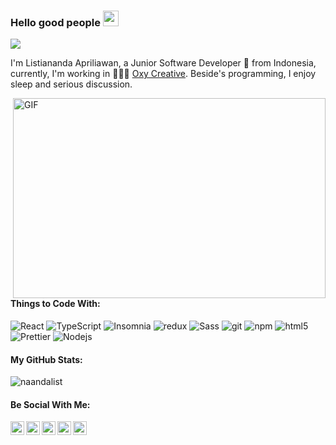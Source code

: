 ### Hello good people <img src="https://media.giphy.com/media/hvRJCLFzcasrR4ia7z/giphy.gif" width="25px">

![](https://visitor-badge.glitch.me/badge?page_id=naandalist.naandalist)

I'm Listiananda Apriliawan, a Junior Software Developer 🚀 from Indonesia, currently, I'm working in 🙍🏽‍♂️ [Oxy Creative](https://id.linkedin.com/company/oxy-creative-inc-). Beside's programming, I enjoy sleep and serious discussion.

  <img align="right" alt="GIF" src="https://github.com/abhisheknaiidu/abhisheknaiidu/blob/master/code.gif?raw=true" width="500" height="320" />

```javascript
const naandalist = {
  age: function(birthYear = 1996){
    const thisYear = 2020;
    return thisYear - birthYear;
  } ,
  pronouns: "he" | "him",
  code: ['Javascript', 'PHP', 'HTML', 'CSS', 'SQL'],
  tools: ['React', 'Redux', 'NodeJs', 'Vue', 'Jest',],
  architecture: ["MVC", "event-driven",],
  "working with": "Currently working with React native ",
  "learning with": "Currently learning with Laravel"
  challenge: "Learn New Thing Everyday!",
  messages: "Feel free to ask me anything, I am happy to help"
}
```

<br />

<h4>Things to Code With:</h4>

<p align="left">
  <img alt="React" src="https://img.shields.io/badge/-React-45b8d8?style=flat-square&logo=react&logoColor=white" />
  <img alt="TypeScript" src="https://img.shields.io/badge/-TypeScript-007ACC?style=flat-square&logo=typescript&logoColor=white" />
  <img alt="Insomnia" src="https://img.shields.io/badge/-Insomnia-5849BE?style=flat-square&logo=insomnia&logoColor=white" />
  <img alt="redux" src="https://img.shields.io/badge/-Redux-764ABC?style=flat-square&logo=redux&logoColor=white" />
  <img alt="Sass" src="https://img.shields.io/badge/-Sass-CC6699?style=flat-square&logo=sass&logoColor=white" />
  <img alt="git" src="https://img.shields.io/badge/-Git-F05032?style=flat-square&logo=git&logoColor=white" />
  <img alt="npm" src="https://img.shields.io/badge/-NPM-CB3837?style=flat-square&logo=npm&logoColor=white" />
  <img alt="html5" src="https://img.shields.io/badge/-HTML5-E34F26?style=flat-square&logo=html5&logoColor=white" />
  <img alt="Prettier" src="https://img.shields.io/badge/-Prettier-F7B93E?style=flat-square&logo=prettier&logoColor=white" />
  <img alt="Nodejs" src="https://img.shields.io/badge/-Nodejs-43853d?style=flat-square&logo=Node.js&logoColor=white" />
</p>

<h4>My GitHub Stats:</h4>

<p align="left"> <img src="https://github-readme-stats.vercel.app/api?username=naandalist&show_icons=true&theme=cobalt" alt="naandalist" />



<h4>Be Social With Me:</h4>


<a href="https://twitter.com/alistiananda">
  <img align="left" alt="listiananda-apriliawan | Twitter" width="22px" src="https://cdn.jsdelivr.net/npm/simple-icons@v3/icons/twitter.svg" />
</a>
<a href="https://www.linkedin.com/in/listiananda-apriliawan/">
  <img align="left" alt="Listiananda's LinkdedIn" width="22px" src="https://cdn.jsdelivr.net/npm/simple-icons@v3/icons/linkedin.svg" />
</a>
<a href="https://t.me/naandalist">
  <img align="left" alt="Listiananda's Telegram" width="22px" src="https://cdn.jsdelivr.net/npm/simple-icons@v3/icons/telegram.svg" />
</a>
<a href="https://www.instagram.com/naandalist/">
  <img align="left" alt="Listiananda's Instagram" width="22px" src="https://cdn.jsdelivr.net/npm/simple-icons@v3/icons/instagram.svg" />
</a>
<a href="https://www.facebook.com/naandalist">
  <img align="left" alt="Listiananda's Instagram" width="22px" src="https://cdn.jsdelivr.net/npm/simple-icons@v3/icons/facebook.svg" />
</a>



